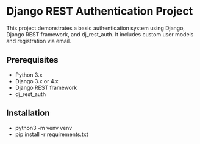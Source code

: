 # Django REST Authentication Project

This project demonstrates a basic authentication system using Django, Django REST framework, and dj_rest_auth. It includes custom user models and registration via email.

## Prerequisites

- Python 3.x
- Django 3.x or 4.x
- Django REST framework
- dj_rest_auth

## Installation

- python3 -m venv venv
- pip install -r requirements.txt